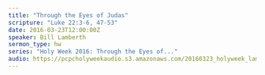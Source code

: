 ```yaml
---
title: "Through the Eyes of Judas"
scripture: "Luke 22:3-6, 47-53"
date: 2016-03-23T12:00:00Z
speaker: Bill Lamberth
sermon_type: hw
series: "Holy Week 2016: Through the Eyes of..."
audio: https://pcpcholyweekaudio.s3.amazonaws.com/20160323_holyweek_lamberth-56f2e2a21cc48.mp3 
---
```



